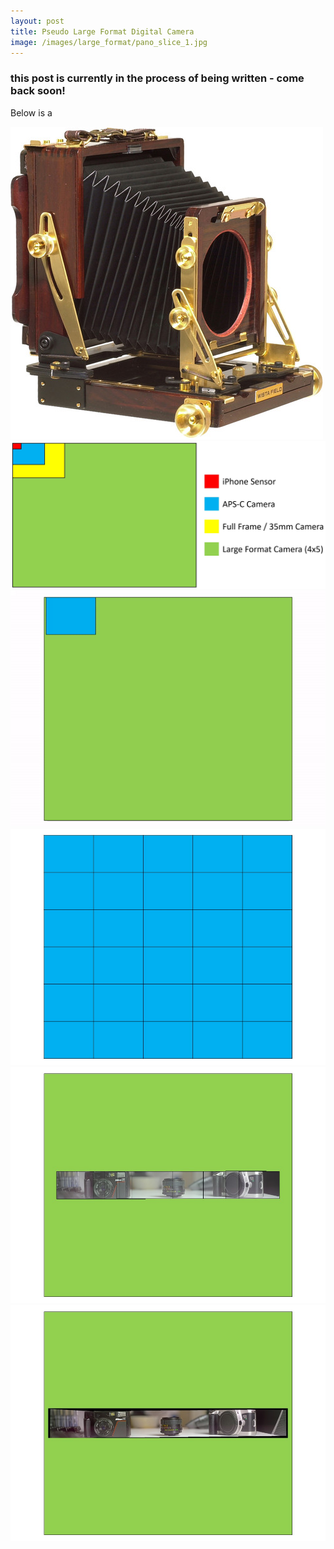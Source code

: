 ```yaml
---
layout: post
title: Pseudo Large Format Digital Camera
image: /images/large_format/pano_slice_1.jpg
---
```


### this post is currently in the process of being written - come back soon!

Below is a 

<img src="/images/large_format/wista.jpg" alt="overview" class="inline">

<img src="/images/large_format/sensor_sizes.jpg" alt="overview" class="inline">

<img src="/images/large_format/pano_gif_2_trim.gif" alt="overview" class="inline">

<img src="/images/large_format/pano_illustration_1.jpg" alt="overview" class="inline">

<img src="/images/large_format/pano_slice_2.jpg" alt="overview" class="inline">

<img src="/images/large_format/pano_slice_3.jpg" alt="overview" class="inline">
